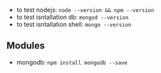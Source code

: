- to test nodejs: `node --version && npm --version`
- to test isntallation db: `mongod --version`
- to test isntallation shell: `mongo --version`

## Modules
- mongodb: `npm install mongodb --save`
